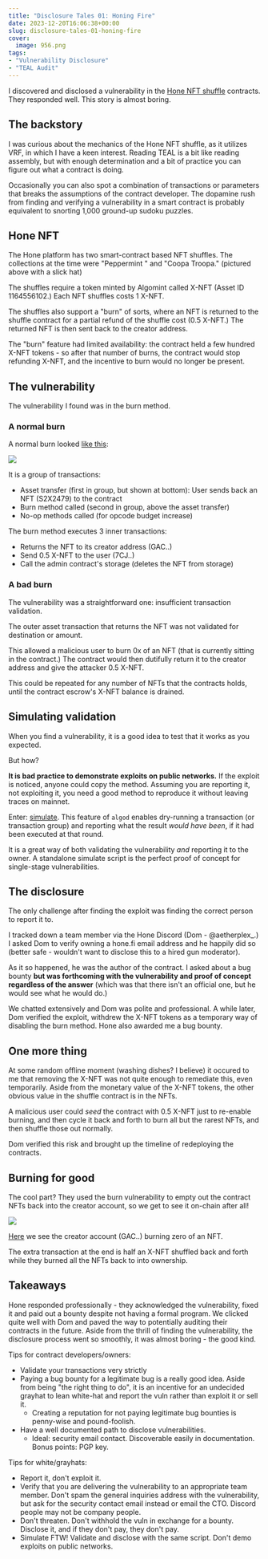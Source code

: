 ```yaml
---
title: "Disclosure Tales 01: Honing Fire"
date: 2023-12-20T16:06:38+00:00
slug: disclosure-tales-01-honing-fire
cover:
  image: 956.png
tags:
- "Vulnerability Disclosure"
- "TEAL Audit"
---
```


I discovered and disclosed a vulnerability in the [Hone NFT shuffle](https://nft.hone.fi/) contracts. They responded well. This story is almost boring.

## The backstory

I was curious about the mechanics of the Hone NFT shuffle, as it utilizes VRF, in which I have a keen interest. Reading TEAL is a bit like reading assembly, but with enough determination and a bit of practice you can figure out what a contract is doing.

Occasionally you can also spot a combination of transactions or parameters that breaks the assumptions of the contract developer. The dopamine rush from finding and verifying a vulnerability in a smart contract is probably equivalent to snorting 1,000 ground-up sudoku puzzles.

## Hone NFT

The Hone platform has two smart-contract based NFT shuffles. The collections at the time were "Peppermint " and "Coopa Troopa." (pictured above with a slick hat)

The shuffles require a token minted by Algomint called X-NFT (Asset ID 1164556102.) Each NFT shuffles costs 1 X-NFT.

The shuffles also support a "burn" of sorts, where an NFT is returned to the shuffle contract for a partial refund of the shuffle cost (0.5 X-NFT.) The returned NFT is then sent back to the creator address.

The "burn" feature had limited availability: the contract held a few hundred X-NFT tokens - so after that number of burns, the contract would stop refunding X-NFT, and the incentive to burn would no longer be present.

## The vulnerability

The vulnerability I found was in the burn method.

### A normal burn

A normal burn looked [like this](https://algoexplorer.io/tx/group/NLNENsS6L9Y20WcjqCXxZ8ieGBWDEKyGaIiSR4ZOSlw%3D):

![](1703029963.png)

It is a group of transactions:

- Asset transfer (first in group, but shown at bottom): User sends back an NFT (S2X2479) to the contract
- Burn method called (second in group, above the asset transfer)
- No-op methods called (for opcode budget increase)

The burn method executes 3 inner transactions:

- Returns the NFT to its creator address (GAC..)
- Send 0.5 X-NFT to the user (7CJ..)
- Call the admin contract's storage (deletes the NFT from storage)

### A bad burn

The vulnerability was a straightforward one: insufficient transaction validation.

The outer asset transaction that returns the NFT was not validated for destination or amount.

This allowed a malicious user to burn 0x of an NFT (that is currently sitting in the contract.) The contract would then dutifully return it to the creator address and give the attacker 0.5 X-NFT.

This could be repeated for any number of NFTs that the contracts holds, until the contract escrow's X-NFT balance is drained.

## Simulating validation

When you find a vulnerability, it is a good idea to test that it works as you expected.

But how?

**It is bad practice to demonstrate exploits on public networks.** If the exploit is noticed, anyone could copy the method. Assuming you are reporting it, not exploiting it, you need a good method to reproduce it without leaving traces on mainnet.

Enter: [simulate](https://developer.algorand.org/docs/get-details/dapps/smart-contracts/debugging/?from_query=simulate#simulate). This feature of `algod` enables dry-running a transaction (or transaction group) and reporting what the result _would have been_, if it had been executed at that round.

It is a great way of both validating the vulnerability _and_ reporting it to the owner. A standalone simulate script is the perfect proof of concept for single-stage vulnerabilities.

## The disclosure

The only challenge after finding the exploit was finding the correct person to report it to.

I tracked down a team member via the Hone Discord (Dom - @aetherplex_.) I asked Dom to verify owning a hone.fi email address and he happily did so (better safe - wouldn't want to disclose this to a hired gun moderator).

As it so happened, he was the author of the contract. I asked about a bug bounty **but was forthcoming with the vulnerability and proof of concept regardless of the answer** (which was that there isn't an official one, but he would see what he would do.)

We chatted extensively and Dom was polite and professional. A while later, Dom verified the exploit, withdrew the X-NFT tokens as a temporary way of disabling the burn method. Hone also awarded me a bug bounty. 

## One more thing

At some random offline moment (washing dishes? I believe) it occured to me that removing the X-NFT was not quite enough to remediate this, even temporarily. Aside from the monetary value of the X-NFT tokens, the other obvious value in the shuffle contract is in the NFTs.

A malicious user could _seed_ the contract with 0.5 X-NFT just to re-enable burning, and then cycle it back and forth to burn all but the rarest NFTs, and then shuffle those out normally.

Dom verified this risk and brought up the timeline of redeploying the contracts.

## Burning for good

The cool part? They used the burn vulnerability to empty out the contract NFTs back into the creator account, so we get to see it on-chain after all!

![](1703031023.png)

[Here](https://algoexplorer.io/tx/group/IY1vw1QrbvM6qyMZsHLS197kcFkIoMmYi9JBo2hySLc%3D) we see the creator account (GAC..) burning zero of an NFT.

The extra transaction at the end is half an X-NFT shuffled back and forth while they burned all the NFTs back to into ownership.

## Takeaways

Hone responded professionally - they acknowledged the vulnerability, fixed it and paid out a bounty despite not having a formal program. We clicked quite well with Dom and paved the way to potentially auditing their contracts in the future. Aside from the thrill of finding the vulnerability, the disclosure process went so smoothly, it was almost boring - the good kind.

Tips for contract developers/owners:
- Validate your transactions very strictly
- Paying a bug bounty for a legitimate bug is a really good idea. Aside from being "the right thing to do", it is an incentive for an undecided grayhat to lean white-hat and report the vuln rather than exploit it or sell it.
  - Creating a reputation for not paying legitimate bug bounties is penny-wise and pound-foolish.
- Have a well documented path to disclose vulnerabilities.
  - Ideal: security email contact. Discoverable easily in documentation. Bonus points: PGP key.

Tips for white/grayhats:
- Report it, don't exploit it.
- Verify that you are delivering the vulnerability to an appropriate team member. Don't spam the general inquiries address with the vulnerability, but ask for the security contact email instead or email the CTO. Discord people may not be company people.
- Don't threaten. Don't withhold the vuln in exchange for a bounty. Disclose it, and if they don't pay, they don't pay.
- Simulate FTW! Validate and disclose with the same script. Don't demo exploits on public networks.
